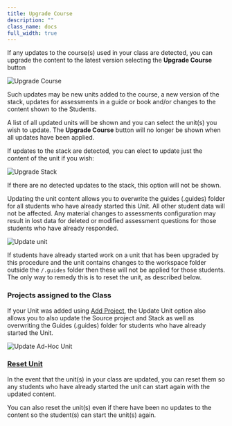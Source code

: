 ```yaml
---
title: Upgrade Course
description: ""
class_name: docs
full_width: true
---
```


If any updates to the course(s) used in your class are detected, you can upgrade the content to the latest version selecting the **Upgrade Course** button

<img alt="Upgrade Course" src="/img/docs/class_administration/upgradecourse.png" class="simple"/>

Such updates may be new units added to the course, a new version of the stack, updates for assessments in a guide or book and/or changes to the content shown to the Students.

A list of all updated units will be shown and you can select the unit(s) you wish to update. The **Upgrade Course** button will no longer be shown when all updates have been applied.

If updates to the stack are detected, you can elect to update just the content of the unit if you wish:

<img alt="Upgrade Stack" src="/img/docs/class_administration/stackupdated.png" class="simple"/>

If there are no detected updates to the stack, this option will not be shown.

Updating the unit content allows you to overwrite the guides (.guides) folder for all students who have already started this Unit. All other student data will not be affected. Any material changes to assessments configuration may result in lost data for deleted or modified assessment questions for those students who have already responded.

<img alt="Update unit" src="/img/docs/class_administration/updateunit.png" class="simple"/>

If students have already started work on a unit that has been upgraded by this procedure and the unit contains changes to the workspace folder outside the `/.guides` folder then these will not be applied for those students. The only way to remedy this is to reset the unit, as described below.


### Projects assigned to the Class

If your Unit was added using [Add Project](/docs/classes/unitmanagement/assign-project), the Update Unit option also allows you to also update the Source project and Stack as well as overwriting the Guides (.guides) folder for students who have already started the Unit.

<img alt="Update Ad-Hoc Unit" src="/img/docs/class_administration/updateunitadhoc.png" class="simple"/>

### [Reset Unit](/docs/classes/unitmanagement/reset-unit/)

In the event that the unit(s) in your class are updated, you can reset them so any students who have already started the unit can start again with the updated content.

You can also reset the unit(s) even if there have been no updates to the content so the student(s) can start the unit(s) again.


